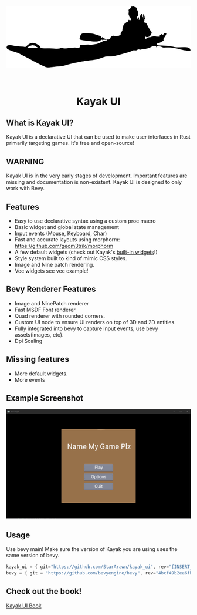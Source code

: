 <p align="center">
    <img src="images/kayak.svg" alt="Kayak UI" width="600" />
</p>
<br/>

<h1>
    <p align="center">
    Kayak UI
    <p>
</h1>

## What is Kayak UI?
Kayak UI is a declarative UI that can be used to make user interfaces in Rust primarily targeting games. It's free and open-source!

## WARNING
Kayak UI is in the very early stages of development. Important features are missing and documentation is non-existent. Kayak UI is designed to only work with Bevy.

## Features
- Easy to use declarative syntax using a custom proc macro
- Basic widget and global state management
- Input events (Mouse, Keyboard, Char)
- Fast and accurate layouts using morphorm: https://github.com/geom3trik/morphorm
- A few default widgets (check out Kayak's [built-in widgets](./src/widgets)!)
- Style system built to kind of mimic CSS styles.
- Image and Nine patch rendering.
- Vec widgets see vec example!

## Bevy Renderer Features
- Image and NinePatch renderer
- Fast MSDF Font renderer
- Quad renderer with rounded corners.
- Custom UI node to ensure UI renders on top of 3D and 2D entities.
- Fully integrated into bevy to capture input events, use bevy assets(images, etc).
- Dpi Scaling

## Missing features
- More default widgets.
- More events

## Example Screenshot
<img src="images/screen1.png" alt="Kayak UI" width="600" />

## Usage
Use bevy main! Make sure the version of Kayak you are using uses the same version of bevy.

```rust
kayak_ui = { git="https://github.com/StarArawn/kayak_ui", rev="{INSERT_COMMIT_SHA_HERE}", features = ["bevy_renderer"] }
bevy = { git = "https://github.com/bevyengine/bevy", rev="4bcf49b2ea6fb5f42388b0e15d204020053ee5c7" }
```

## Check out the book!
[Kayak UI Book](./book/src/SUMMARY.md)